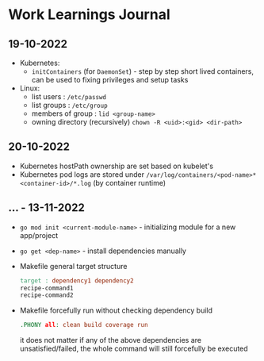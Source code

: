 # Work Learnings Journal

## 19-10-2022

- Kubernetes:
  - `initContainers` (for `DaemonSet`) - step by step short lived containers, can be used to fixing privileges and setup tasks
- Linux:
  - list users : `/etc/passwd`
  - list groups : `/etc/group`
  - members of group : `lid <group-name>`
  - owning directory (recursively) `chown -R <uid>:<gid> <dir-path>`

## 20-10-2022

- Kubernetes hostPath ownership are set based on kubelet's
- Kubernetes pod logs are stored under `/var/log/containers/<pod-name>*<container-id>/*.log` (by container runtime)

## ... - 13-11-2022

- `go mod init <current-module-name>` - initializing module for a new app/project
- `go get <dep-name>` - install dependencies manually
- Makefile general target structure

  ```makefile
  target : dependency1 dependency2
  recipe-command1
  recipe-command2
  ```

- Makefile forcefully run without checking dependency build

  ```makefile
  .PHONY all: clean build coverage run
  ```

  it does not matter if any of the above dependencies are unsatisfied/failed, the whole command will still forcefully be executed
